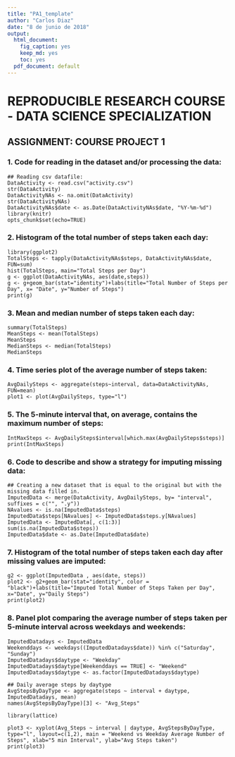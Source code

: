 ```yaml
---
title: "PA1_template"
author: "Carlos Diaz"
date: "8 de junio de 2018"
output:
  html_document: 
    fig_caption: yes
    keep_md: yes
    toc: yes
  pdf_document: default
---
```


# REPRODUCIBLE RESEARCH COURSE - DATA SCIENCE SPECIALIZATION
## ASSIGNMENT: COURSE PROJECT 1  

### 1. Code for reading in the dataset and/or processing the data: 

```{r}
## Reading csv datafile: 
DataActivity <- read.csv("activity.csv")
str(DataActivity)
DataActivityNAs <- na.omit(DataActivity)
str(DataActivityNAs)
DataActivityNAs$date <- as.Date(DataActivityNAs$date, "%Y-%m-%d")
library(knitr)
opts_chunk$set(echo=TRUE)
```

### 2. Histogram of the total number of steps taken each day:

```{r}
library(ggplot2)
TotalSteps <- tapply(DataActivityNAs$steps, DataActivityNAs$date, FUN=sum)
hist(TotalSteps, main="Total Steps per Day")
g <- ggplot(DataActivityNAs, aes(date,steps))
g <- g+geom_bar(stat="identity")+labs(title="Total Number of Steps per Day", x= "Date", y="Number of Steps")
print(g)
```

### 3. Mean and median number of steps taken each day:

```{r}
summary(TotalSteps)
MeanSteps <- mean(TotalSteps)
MeanSteps
MedianSteps <- median(TotalSteps)
MedianSteps
```
### 4. Time series plot of the average number of steps taken:
```{r}
AvgDailySteps <- aggregate(steps~interval, data=DataActivityNAs, FUN=mean)
plot1 <- plot(AvgDailySteps, type="l")
```


### 5. The 5-minute interval that, on average, contains the maximum number of steps:

```{r}
IntMaxSteps <- AvgDailySteps$interval[which.max(AvgDailySteps$steps)]
print(IntMaxSteps)  
```

### 6. Code to describe and show a strategy for imputing missing data:

```{r}
## Creating a new dataset that is equal to the original but with the missing data filled in. 
ImputedData <- merge(DataActivity, AvgDailySteps, by= "interval", suffixes = c("", ".y"))
NAvalues <- is.na(ImputedData$steps)
ImputedData$steps[NAvalues] <- ImputedData$steps.y[NAvalues]
ImputedData <- ImputedData[, c(1:3)]
sum(is.na(ImputedData$steps))
ImputedData$date <- as.Date(ImputedData$date)
```

### 7. Histogram of the total number of steps taken each day after missing values are imputed:

```{r}
g2 <- ggplot(ImputedData , aes(date, steps))
plot2 <- g2+geom_bar(stat="identity", color = "black")+labs(title="Imputed Total Number of Steps Taken per Day", x="Date", y="Daily Steps")
print(plot2)
```

### 8. Panel plot comparing the average number of steps taken per 5-minute interval across weekdays and weekends:

```{r}
ImputedDatadays <- ImputedData
Weekenddays <- weekdays((ImputedDatadays$date)) %in% c("Saturday", "Sunday")
ImputedDatadays$daytype <- "Weekday"
ImputedDatadays$daytype[Weekenddays == TRUE] <- "Weekend"
ImputedDatadays$daytype <- as.factor(ImputedDatadays$daytype)

## Daily average steps by daytype
AvgStepsByDayType <- aggregate(steps ~ interval + daytype, ImputedDatadays, mean)
names(AvgStepsByDayType)[3] <- "Avg_Steps"

library(lattice)

plot3 <- xyplot(Avg_Steps ~ interval | daytype, AvgStepsByDayType, type="l", layout=c(1,2), main = "Weekend vs Weekday Average Number of Steps", xlab="5 min Interval", ylab="Avg Steps taken")
print(plot3)
```
